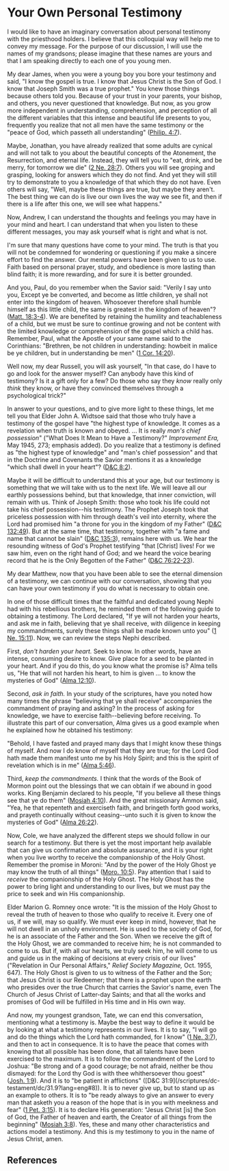 # Your Own Personal Testimony

I would like to have an imaginary conversation about personal testimony with
the priesthood holders. I believe that this colloquial way will help me to
convey my message. For the purpose of our discussion, I will use the names of
my grandsons; please imagine that these names are yours and that I am speaking
directly to each one of you young men.

My dear James, when you were a young boy you bore your testimony and said, "I
know the gospel is true. I know that Jesus Christ is the Son of God. I know
that Joseph Smith was a true prophet." You knew those things because others
told you. Because of your trust in your parents, your bishop, and others, you
never questioned that knowledge. But now, as you grow more independent in
understanding, comprehension, and perception of all the different variables
that this intense and beautiful life presents to you, frequently you realize
that not all men have the same testimony or the "peace of God, which passeth
all understanding" ([Philip. 4:7](/scriptures/nt/philip/4.7?lang=eng#6)).

Maybe, Jonathan, you have already realized that some adults are cynical and
will not talk to you about the beautiful concepts of the Atonement, the
Resurrection, and eternal life. Instead, they will tell you to "eat, drink,
and be merry, for tomorrow we die" ([2 Ne.
28:7](/scriptures/bofm/2-ne/28.7?lang=eng#6)). Others you will see groping and
grasping, looking for answers which they do not find. And yet they will still
try to demonstrate to you a knowledge of that which they do not have. Even
others will say, "Well, maybe these things are true, but maybe they aren't.
The best thing we can do is live our own lives the way we see fit, and then if
there is a life after this one, we will see what happens."

Now, Andrew, I can understand the thoughts and feelings you may have in your
mind and heart. I can understand that when you listen to these different
messages, you may ask yourself what is right and what is not.

I'm sure that many questions have come to your mind. The truth is that you
will not be condemned for wondering or questioning if you make a sincere
effort to find the answer. Our mental powers have been given to us to use.
Faith based on personal prayer, study, and obedience is more lasting than
blind faith; it is more rewarding, and for sure it is better grounded.

And you, Paul, do you remember when the Savior said: "Verily I say unto you,
Except ye be converted, and become as little children, ye shall not enter into
the kingdom of heaven. Whosoever therefore shall humble himself as this little
child, the same is greatest in the kingdom of heaven"? ([Matt.
18:3-4](/scriptures/nt/matt/18.3-4?lang=eng#2)). We are benefited by retaining
the humility and teachableness of a child, but we must be sure to continue
growing and not be content with the limited knowledge or comprehension of the
gospel which a child has. Remember, Paul, what the Apostle of your same name
said to the Corinthians: "Brethren, be not children in understanding: howbeit
in malice be ye children, but in understanding be men" ([1 Cor.
14:20](/scriptures/nt/1-cor/14.20?lang=eng#19)).

Well now, my dear Russell, you will ask yourself, "In that case, do I have to
go and look for the answer myself? Can anybody have this kind of testimony? Is
it a gift only for a few? Do those who say they _know_ really only _think_
they know, or have they convinced themselves through a psychological trick?"

In answer to your questions, and to give more light to these things, let me
tell you that Elder John A. Widtsoe said that those who truly have a testimony
of the gospel have "the highest type of knowledge. It comes as a revelation
when truth is known and obeyed. ... It is really _man's chief possession_"
("What Does It Mean to Have a Testimony?" _Improvement Era,_ May 1945, 273;
emphasis added). Do you realize that a testimony is defined as "the highest
type of knowledge" and "man's chief possession" and that in the Doctrine and
Covenants the Savior mentions it as a knowledge "which shall dwell in your
heart"? ([D&amp;C 8:2](/scriptures/dc-testament/dc/8.2?lang=eng#1)).

Maybe it will be difficult to understand this at your age, but our testimony
is something that we will take with us to the next life. We will leave all our
earthly possessions behind, but that knowledge, that inner conviction, will
remain with us. Think of Joseph Smith: those who took his life could not take
his chief possession--his testimony. The Prophet Joseph took that priceless
possession with him through death's veil into eternity, where the Lord had
promised him "a throne for you in the kingdom of my Father" ([D&amp;C
132:49](/scriptures/dc-testament/dc/132.49?lang=eng#48)). But at the same
time, that testimony, together with "a fame and name that cannot be slain"
([D&amp;C 135:3](/scriptures/dc-testament/dc/135.3?lang=eng#2)), remains here
with us. We hear the resounding witness of God's Prophet testifying "that
[Christ] lives! For we saw him, even on the right hand of God; and we heard
the voice bearing record that he is the Only Begotten of the Father" ([D&amp;C
76:22-23](/scriptures/dc-testament/dc/76.22-23?lang=eng#21)).

My dear Matthew, now that you have been able to see the eternal dimension of a
testimony, we can continue with our conversation, showing that you can have
your own testimony if you do what is necessary to obtain one.

In one of those difficult times that the faithful and dedicated young Nephi
had with his rebellious brothers, he reminded them of the following guide to
obtaining a testimony. The Lord declared, "If ye will not harden your hearts,
and ask me in faith, believing that ye shall receive, with diligence in
keeping my commandments, surely these things shall be made known unto you" ([1
Ne. 15:11](/scriptures/bofm/1-ne/15.11?lang=eng#10)). Now, we can review the
steps Nephi described.

First, _don't harden your heart._ Seek to know. In other words, have an
intense, consuming desire to know. Give place for a seed to be planted in your
heart. And if you do this, do you know what the promise is? Alma tells us, "He
that will not harden his heart, to him is given ... to know the mysteries of
God" ([Alma 12:10](/scriptures/bofm/alma/12.10?lang=eng#9)).

Second, _ask in faith._ In your study of the scriptures, have you noted how
many times the phrase "believing that ye shall receive" accompanies the
commandment of praying and asking? In the process of asking for knowledge, we
have to exercise faith--believing before receiving. To illustrate this part of
our conversation, Alma gives us a good example when he explained how he
obtained his testimony:

"Behold, I have fasted and prayed many days that I might know these things of
myself. And now I do know of myself that they are true; for the Lord God hath
made them manifest unto me by his Holy Spirit; and this is the spirit of
revelation which is in me" ([Alma
5:46](/scriptures/bofm/alma/5.46?lang=eng#45)).

Third, _keep the commandments._ I think that the words of the Book of Mormon
point out the blessings that we can obtain if we abound in good works. King
Benjamin declared to his people, "If you believe all these things see that ye
do them" ([Mosiah 4:10](/scriptures/bofm/mosiah/4.10?lang=eng#9)). And the
great missionary Ammon said, "Yea, he that repenteth and exerciseth faith, and
bringeth forth good works, and prayeth continually without ceasing--unto such
it is given to know the mysteries of God" ([Alma
26:22](/scriptures/bofm/alma/26.22?lang=eng#21)).

Now, Cole, we have analyzed the different steps we should follow in our search
for a testimony. But there is yet the most important help available that can
give us confirmation and absolute assurance, and it is your right when you
live worthy to receive the companionship of the Holy Ghost. Remember the
promise in Moroni: "And by the power of the Holy Ghost ye may know the truth
of all things" ([Moro. 10:5](/scriptures/bofm/moro/10.5?lang=eng#4)). Pay
attention that I said to _receive_ the companionship of the Holy Ghost. The
Holy Ghost has the power to bring light and understanding to our lives, but we
must pay the price to seek and win His companionship.

Elder Marion G. Romney once wrote: "It is the mission of the Holy Ghost to
reveal the truth of heaven to those who qualify to receive it. Every one of
us, if we will, may so qualify. We must ever keep in mind, however, that he
will not dwell in an unholy environment. He is used to the society of God, for
he is an associate of the Father and the Son. When we receive the gift of the
Holy Ghost, we are commanded to receive him; he is not commanded to come to
us. But if, with all our hearts, we truly seek him, he will come to us and
guide us in the making of decisions at every crisis of our lives" ("Revelation
in Our Personal Affairs," _Relief Society Magazine,_ Oct. 1955, 647). The Holy
Ghost is given to us to witness of the Father and the Son; that Jesus Christ
is our Redeemer; that there is a prophet upon the earth who presides over the
true Church that carries the Savior's name, even The Church of Jesus Christ of
Latter-day Saints; and that all the works and promises of God will be
fulfilled in His time and in His own way.

And now, my youngest grandson, Tate, we can end this conversation, mentioning
what a testimony is. Maybe the best way to define it would be by looking at
what a testimony represents in our lives. It is to say, "I will go and do the
things which the Lord hath commanded, for I know" ([1 Ne.
3:7](/scriptures/bofm/1-ne/3.7?lang=eng#6)), and then to act in consequence.
It is to have the peace that comes with knowing that all possible has been
done, that all talents have been exercised to the maximum. It is to follow the
commandment of the Lord to Joshua: "Be strong and of a good courage; be not
afraid, neither be thou dismayed: for the Lord thy God is with thee
whithersoever thou goest" ([Josh. 1:9](/scriptures/ot/josh/1.9?lang=eng#8)).
And it is to "be patient in afflictions" ([D&amp;C 31:9](/scriptures/dc-
testament/dc/31.9?lang=eng#8)). It is to never give up, but to stand up as an
example to others. It is to "be ready always to give an answer to every man
that asketh you a reason of the hope that is in you with meekness and fear"
([1 Pet. 3:15](/scriptures/nt/1-pet/3.15?lang=eng#14)). It is to declare His
generation: "Jesus Christ [is] the Son of God, the Father of heaven and earth,
the Creator of all things from the beginning" ([Mosiah
3:8](/scriptures/bofm/mosiah/3.8?lang=eng#7)). Yes, these and many other
characteristics and actions model a testimony. And this is my testimony to you
in the name of Jesus Christ, amen.

## References

